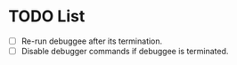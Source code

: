# TODO List

- [ ] Re-run debuggee after its termination.
- [ ] Disable debugger commands if debuggee is terminated.